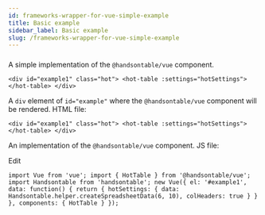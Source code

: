 ```yaml
---
id: frameworks-wrapper-for-vue-simple-example
title: Basic example
sidebar_label: Basic example
slug: /frameworks-wrapper-for-vue-simple-example
---
```


###

A simple implementation of the `@handsontable/vue` component.

`<div id="example1" class="hot"> <hot-table :settings="hotSettings"></hot-table> </div>`

A `div` element of `id="example"` where the `@handsontable/vue` component will be rendered. HTML file:

`<div id="example1" class="hot"> <hot-table :settings="hotSettings"></hot-table> </div>`

An implementation of the `@handsontable/vue` component. JS file:

Edit

```
import Vue from 'vue'; import { HotTable } from '@handsontable/vue'; import Handsontable from 'handsontable'; new Vue({ el: '#example1', data: function() { return { hotSettings: { data: Handsontable.helper.createSpreadsheetData(6, 10), colHeaders: true } } }, components: { HotTable } });
```
